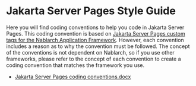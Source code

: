 # Jakarta Server Pages Style Guide

Here you will find coding conventions to help you code in Jakarta Server Pages.
This coding convention is based on [Jakarta Server Pages custom tags for the Nablarch Application Framework](https://nablarch.github.io/docs/LATEST/doc/en/application_framework/application_framework/libraries/tag.html). However, each convention includes a reason as to why the convention must be followed. The concept of the conventions is not dependent on Nablarch, so if you use other frameworks, please refer to the concept of each convention to create a coding convention that matches the framework you use.

- [Jakarta Server Pages coding conventions.docx](./JakartaServerPages_Coding_Conventions.docx?raw=true)
